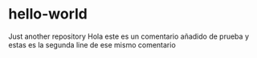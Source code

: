 # hello-world
Just another repository
Hola este es un comentario añadido de prueba
y estas es la segunda line de ese mismo comentario
